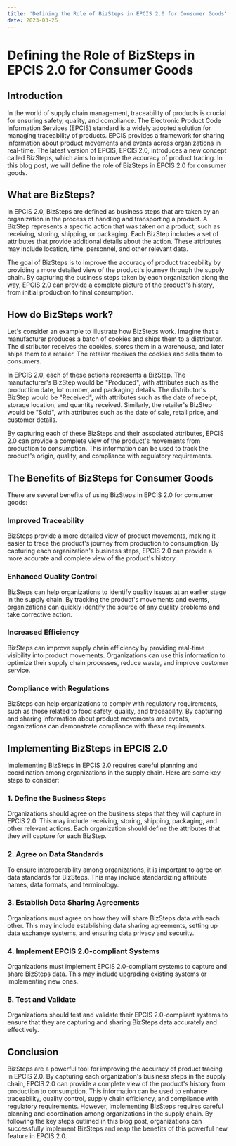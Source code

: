```yaml
---
title: 'Defining the Role of BizSteps in EPCIS 2.0 for Consumer Goods'
date: 2023-03-26
---
```


# Defining the Role of BizSteps in EPCIS 2.0 for Consumer Goods

## Introduction

In the world of supply chain management, traceability of products is crucial for ensuring safety, quality, and compliance. The Electronic Product Code Information Services (EPCIS) standard is a widely adopted solution for managing traceability of products. EPCIS provides a framework for sharing information about product movements and events across organizations in real-time. The latest version of EPCIS, EPCIS 2.0, introduces a new concept called BizSteps, which aims to improve the accuracy of product tracing. In this blog post, we will define the role of BizSteps in EPCIS 2.0 for consumer goods.

## What are BizSteps?

In EPCIS 2.0, BizSteps are defined as business steps that are taken by an organization in the process of handling and transporting a product. A BizStep represents a specific action that was taken on a product, such as receiving, storing, shipping, or packaging. Each BizStep includes a set of attributes that provide additional details about the action. These attributes may include location, time, personnel, and other relevant data.

The goal of BizSteps is to improve the accuracy of product traceability by providing a more detailed view of the product's journey through the supply chain. By capturing the business steps taken by each organization along the way, EPCIS 2.0 can provide a complete picture of the product's history, from initial production to final consumption.

## How do BizSteps work?

Let's consider an example to illustrate how BizSteps work. Imagine that a manufacturer produces a batch of cookies and ships them to a distributor. The distributor receives the cookies, stores them in a warehouse, and later ships them to a retailer. The retailer receives the cookies and sells them to consumers.

In EPCIS 2.0, each of these actions represents a BizStep. The manufacturer's BizStep would be "Produced", with attributes such as the production date, lot number, and packaging details. The distributor's BizStep would be "Received", with attributes such as the date of receipt, storage location, and quantity received. Similarly, the retailer's BizStep would be "Sold", with attributes such as the date of sale, retail price, and customer details.

By capturing each of these BizSteps and their associated attributes, EPCIS 2.0 can provide a complete view of the product's movements from production to consumption. This information can be used to track the product's origin, quality, and compliance with regulatory requirements.

## The Benefits of BizSteps for Consumer Goods

There are several benefits of using BizSteps in EPCIS 2.0 for consumer goods:

### Improved Traceability

BizSteps provide a more detailed view of product movements, making it easier to trace the product's journey from production to consumption. By capturing each organization's business steps, EPCIS 2.0 can provide a more accurate and complete view of the product's history.

### Enhanced Quality Control

BizSteps can help organizations to identify quality issues at an earlier stage in the supply chain. By tracking the product's movements and events, organizations can quickly identify the source of any quality problems and take corrective action.

### Increased Efficiency

BizSteps can improve supply chain efficiency by providing real-time visibility into product movements. Organizations can use this information to optimize their supply chain processes, reduce waste, and improve customer service.

### Compliance with Regulations

BizSteps can help organizations to comply with regulatory requirements, such as those related to food safety, quality, and traceability. By capturing and sharing information about product movements and events, organizations can demonstrate compliance with these requirements.

## Implementing BizSteps in EPCIS 2.0

Implementing BizSteps in EPCIS 2.0 requires careful planning and coordination among organizations in the supply chain. Here are some key steps to consider:

### 1. Define the Business Steps

Organizations should agree on the business steps that they will capture in EPCIS 2.0. This may include receiving, storing, shipping, packaging, and other relevant actions. Each organization should define the attributes that they will capture for each BizStep.

### 2. Agree on Data Standards

To ensure interoperability among organizations, it is important to agree on data standards for BizSteps. This may include standardizing attribute names, data formats, and terminology.

### 3. Establish Data Sharing Agreements

Organizations must agree on how they will share BizSteps data with each other. This may include establishing data sharing agreements, setting up data exchange systems, and ensuring data privacy and security.

### 4. Implement EPCIS 2.0-compliant Systems

Organizations must implement EPCIS 2.0-compliant systems to capture and share BizSteps data. This may include upgrading existing systems or implementing new ones.

### 5. Test and Validate

Organizations should test and validate their EPCIS 2.0-compliant systems to ensure that they are capturing and sharing BizSteps data accurately and effectively.

## Conclusion

BizSteps are a powerful tool for improving the accuracy of product tracing in EPCIS 2.0. By capturing each organization's business steps in the supply chain, EPCIS 2.0 can provide a complete view of the product's history from production to consumption. This information can be used to enhance traceability, quality control, supply chain efficiency, and compliance with regulatory requirements. However, implementing BizSteps requires careful planning and coordination among organizations in the supply chain. By following the key steps outlined in this blog post, organizations can successfully implement BizSteps and reap the benefits of this powerful new feature in EPCIS 2.0.
